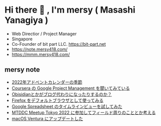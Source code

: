 # Hi there 👋 , I'm mersy ( Masashi Yanagiya )

- Web Directior / Project Manager
- Singapore
- Co-Founder of bit part LLC. https://bit-part.net
- https://note.mersy418.com/
- https://mmm.mersy418.com/

## mersy note
<!-- BLOG-POST-LIST:START -->
- [2022年アドベントカレンダーの季節](https://note.mersy418.com/article/advent-calendar-2022?utm_source=feed)
- [Coursera の Google Project Management を聞いてみている](https://note.mersy418.com/article/coursera-google-project-management?utm_source=feed)
- [Obisidianとかがブログ代わりになったりするのか？](https://note.mersy418.com/article/blog-note-obisidian-etc?utm_source=feed)
- [Firefox をデフォルトブラウザとして使ってみる](https://note.mersy418.com/article/firefox-default-browser?utm_source=feed)
- [Google Spreadsheet のタイムラインビューを試してみた](https://note.mersy418.com/article/google-spreadsheet-timeline-view?utm_source=feed)
- [MTDDC Meetup Tokyo 2022 に参加してフィールド周りのこととか考える](https://note.mersy418.com/article/mtddc-meetup-tokyo-2022?utm_source=feed)
- [macOS Ventura にアップデートした](https://note.mersy418.com/article/macos-ventura?utm_source=feed)
<!-- BLOG-POST-LIST:END -->
